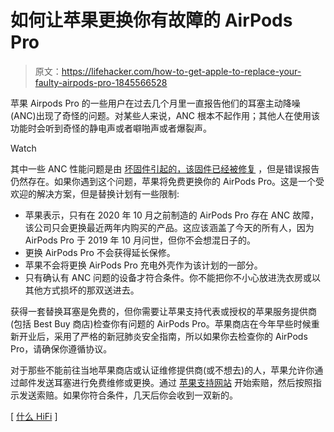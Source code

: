 # 如何让苹果更换你有故障的 AirPods Pro

> 原文：<https://lifehacker.com/how-to-get-apple-to-replace-your-faulty-airpods-pro-1845566528>

苹果 Airpods Pro 的一些用户在过去几个月里一直报告他们的耳塞主动降噪(ANC)出现了奇怪的问题。对某些人来说，ANC 根本不起作用；其他人在使用该功能时会听到奇怪的静电声或者噼啪声或者爆裂声。

Watch

其中一些 ANC 性能问题是由 [坏固件引起的，该固件已经被修复](https://lifehacker.com/how-to-check-if-your-airpods-pros-noise-cancellation-is-1841020978) ，但是错误报告仍然存在。如果你遇到这个问题，苹果将免费更换你的 AirPods Pro。这是一个受欢迎的解决方案，但是替换计划有一些限制:

*   苹果表示，只有在 2020 年 10 月之前制造的 AirPods Pro 存在 ANC 故障，该公司只会更换最近两年内购买的产品。这应该涵盖了今天的所有人，因为 AirPods Pro 于 2019 年 10 月问世，但你不会想混日子的。
*   更换 AirPods Pro 不会获得延长保修。
*   苹果不会将更换 AirPods Pro 充电外壳作为该计划的一部分。
*   只有确认有 ANC 问题的设备才符合条件。你不能把你不小心放进洗衣房或以其他方式损坏的那双送进去。

获得一套替换耳塞是免费的，但你需要让苹果支持代表或授权的苹果服务提供商(包括 Best Buy 商店)检查你有问题的 AirPods Pro。苹果商店在今年早些时候重新开业后，采用了严格的新冠肺炎安全指南，所以如果你去检查你的 AirPods Pro，请确保你遵循协议。

对于那些不能前往当地苹果商店或认证维修提供商(或不想去)的人，苹果允许你通过邮件发送耳塞进行免费维修或更换。通过 [苹果支持网站](https://support.apple.com/) 开始索赔，然后按照指示发送索赔。如果你符合条件，几天后你会收到一双新的。

[ [什么 HiFi](https://www.whathifi.com/news/apple-acknowledges-faulty-airpods-pro-offers-free-replacement) ]